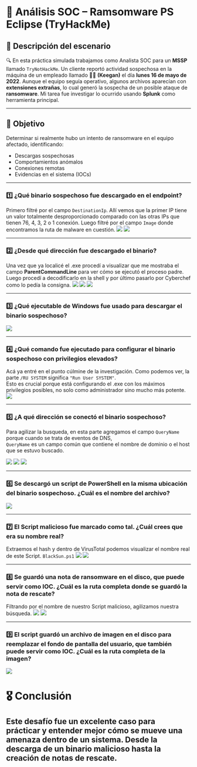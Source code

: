 # 🧠 Análisis SOC – Ramsomware PS Eclipse (TryHackMe)

## 📌 Descripción del escenario

🔍 En esta práctica simulada trabajamos como Analista SOC para un **MSSP** llamado `TryNotHackMe`. Un cliente reportó actividad sospechosa en la máquina de un empleado llamado 👨‍💼 **(Keegan)** el día **lunes 16 de mayo de 2022**. Aunque el equipo seguía operativo, algunos archivos aparecían con **extensiones extrañas**, lo cual generó la sospecha de un posible ataque de **ransomware**. Mi tarea fue investigar lo ocurrido usando **Splunk** como herramienta principal.

---

## 🎯 Objetivo

Determinar si realmente hubo un intento de ransomware en el equipo afectado, identificando:
- Descargas sospechosas
- Comportamientos anómalos
- Conexiones remotas
- Evidencias en el sistema (IOCs)

---
### 1️⃣ ¿Qué binario sospechoso fue descargado en el endpoint?
Primero filtré por el campo `DestinationIp`. Allí vemos que la primer IP tiene un valor totalmente desproporcionado comparado con las otras IPs que tienen 76, 4, 3, 2 o 1 conexión. Luego filtré por el campo `Image` donde encontramos la ruta de malware en cuestión.
![](https://github.com/JoshKxng/SOC-Analyst-TryHackMe/blob/main/imagenes/PS%20Eclipse/Q1/01.png)
![](https://github.com/JoshKxng/SOC-Analyst-TryHackMe/blob/main/imagenes/PS%20Eclipse/Q1/02.png)

---

### 2️⃣ ¿Desde qué dirección fue descargado el binario?  
Una vez que ya localicé el .exe procedí a visualizar que me mostraba el campo **ParentCommandLine** para ver cómo se ejecutó el proceso padre. Luego procedí a decodificarlo en la shell y por último pasarlo por Cyberchef como lo pedía la consigna.
![](https://github.com/JoshKxng/SOC-Analyst-TryHackMe/blob/main/imagenes/PS%20Eclipse/Q2/01.png)
![](https://github.com/JoshKxng/SOC-Analyst-TryHackMe/blob/main/imagenes/PS%20Eclipse/Q2/02.png)
![](https://github.com/JoshKxng/SOC-Analyst-TryHackMe/blob/main/imagenes/PS%20Eclipse/Q2/02a.png)

---

### 3️⃣ ¿Qué ejecutable de Windows fue usado para descargar el binario sospechoso?  
![](https://github.com/JoshKxng/SOC-Analyst-TryHackMe/blob/main/imagenes/PS%20Eclipse/Q3/01.png)

---

### 4️⃣ ¿Qué comando fue ejecutado para configurar el binario sospechoso con privilegios elevados?
Acá ya entré en el punto cúlmine de la investigación. Como podemos ver, la parte `/RU SYSTEM` significa `"Run User SYSTEM"`.  
Esto es crucial porque está configurando el .exe con los máximos privilegios posibles, no solo como administrador sino mucho más potente.
![](https://github.com/JoshKxng/SOC-Analyst-TryHackMe/blob/main/imagenes/PS%20Eclipse/Q4/01.png)

---

### 5️⃣ ¿A qué dirección se conectó el binario sospechoso?
Para agilizar la busqueda, en esta parte agregamos el campo `QueryName` porque cuando se trata de eventos de DNS,  
`QueryName` es un campo común que contiene el nombre de dominio o el host que se estuvo buscado.

![](https://github.com/JoshKxng/SOC-Analyst-TryHackMe/blob/main/imagenes/PS%20Eclipse/Q6/01.png)
![](https://github.com/JoshKxng/SOC-Analyst-TryHackMe/blob/main/imagenes/PS%20Eclipse/Q6/02.png)
![](https://github.com/JoshKxng/SOC-Analyst-TryHackMe/blob/main/imagenes/PS%20Eclipse/Q6/03.png)

---

### 6️⃣ Se descargó un script de PowerShell en la misma ubicación del binario sospechoso. ¿Cuál es el nombre del archivo?
![](https://github.com/JoshKxng/SOC-Analyst-TryHackMe/blob/main/imagenes/PS%20Eclipse/Q8/01.png)

---

### 7️⃣ El Script malicioso fue marcado como tal. ¿Cuál crees que era su nombre real?
Extraemos el hash y dentro de VirusTotal podemos visualizar el nombre real de este Script. `BlackSun.ps1`
![](https://github.com/JoshKxng/SOC-Analyst-TryHackMe/blob/main/imagenes/PS%20Eclipse/Q9/01.png)
![](https://github.com/JoshKxng/SOC-Analyst-TryHackMe/blob/main/imagenes/PS%20Eclipse/Q9/02.png)

---

### 8️⃣ Se guardó una nota de ransomware en el disco, que puede servir como IOC. ¿Cuál es la ruta completa donde se guardó la nota de rescate?
Filtrando por el nombre de nuestro Script malicioso, agilizamos nuestra búsqueda.
![](https://github.com/JoshKxng/SOC-Analyst-TryHackMe/blob/main/imagenes/PS%20Eclipse/Q10/01.png)
![](https://github.com/JoshKxng/SOC-Analyst-TryHackMe/blob/main/imagenes/PS%20Eclipse/Q10/02.png)

---
### 9️⃣ El script guardó un archivo de imagen en el disco para reemplazar el fondo de pantalla del usuario, que también puede servir como IOC. ¿Cuál es la ruta completa de la imagen?
![](https://github.com/JoshKxng/SOC-Analyst-TryHackMe/blob/main/imagenes/PS%20Eclipse/Q11/01.png)

# 🎖️ Conclusión

## Este desafío fue un excelente caso para prácticar y entender mejor cómo se mueve una amenaza dentro de un sistema. Desde la descarga de un binario malicioso hasta la creación de notas de rescate.
